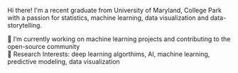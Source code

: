 

<p>  
Hi there! I'm a recent graduate from University of Maryland, College Park with a passion for statistics, machine learning, data visualization and data-storytelling.<br> 


🔭 I’m currently working on machine learning projects and contributing to the open-source community <br> 
💬 Research Interests: deep learning algorthims, AI, machine learning, predictive modeling, data visualization <br>
<p>
